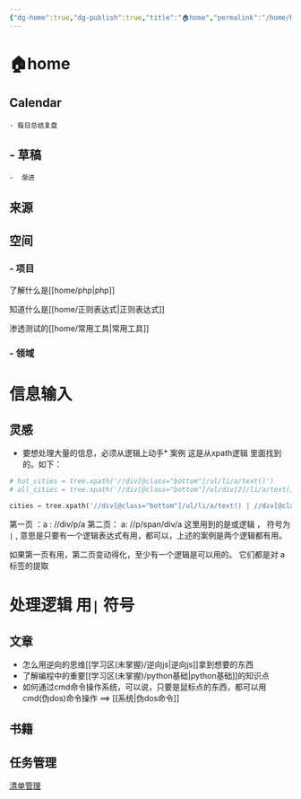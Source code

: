 ```yaml
---
{"dg-home":true,"dg-publish":true,"title":"🏠home","permalink":"/home/home/","tags":["gardenEntry"],"dgPassFrontmatter":true}
---
```






# 🏠home


## Calendar 

 
	- 每日总结复盘
## - 草稿
	-  渐进



## 来源



## 空间

### - 项目

了解什么是[[home/php\|php]]

知道什么是[[home/正则表达式\|正则表达式]]

渗透测试的[[home/常用工具\|常用工具]]

### - 领域


# 信息输入

## 灵感
   * 要想处理大量的信息，必须从逻辑上动手*
   案例  这是从xpath逻辑 里面找到的。如下：
   ```python
 # hot_cities = tree.xpath('//div[@class="bottom"]/ul/li/a/text()')  
 # all_cities = tree.xpath('//div[@class="bottom"]/ul/div[2]/li/a/text()')
 
 cities = tree.xpath('//div[@class="bottom"]/ul/li/a/text() | //div[@class="bottom"]/ul/div[2]/li/a/text()')
  ```
   第一页 ：a :  //div/p/a
   第二页： a:  //p/span/div/a
   这里用到的是或逻辑 ， 符号为 ` | ` ,  意思是只要有一个逻辑表达式有用，都可以，上述的案例是两个逻辑都有用。  
   
   如果第一页有用，第二页变动得化，至少有一个逻辑是可以用的。  它们都是对 a标签的提取
   
   # 处理逻辑    用`|` 符号     
 



## 文章

 -  怎么用逆向的思维[[学习区(未掌握)/逆向js\|逆向js]]拿到想要的东西
 -  了解编程中的重要[[学习区(未掌握)/python基础\|python基础]]的知识点
 -  如何通过cmd命令操作系统，可以说，只要是鼠标点的东西，都可以用cmd(伪dos)命令操作  ==>  [[系统\|伪dos命令]]


## 书籍


## 任务管理

[清单管理](https://app.todoist.com/app/project/python-js-2327571745)



<!--stackedit_data:
eyJoaXN0b3J5IjpbLTEzNTU2Njg4ODRdfQ==
-->